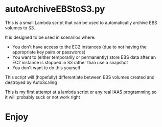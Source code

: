 # autoArchiveEBStoS3.py

This is a small Lambda script that can be used to automatically archive EBS volumes to S3.

It is designed to be used in scenarios where:

* You don't have access to the EC2 instances (due to not having the appropriate key pairs or passwords)
* You want to (either temporarily or permanently) store EBS data after an EC2 instance is stopped in S3 rather than use a snapshot
* You don't want to do this yourself

This script will (hopefully) differentiate between EBS volumes created and destroyed by AutoScaling

This is my first attempt at a lambda script or any real IAAS programming so it will probably suck or not work right

# Enjoy